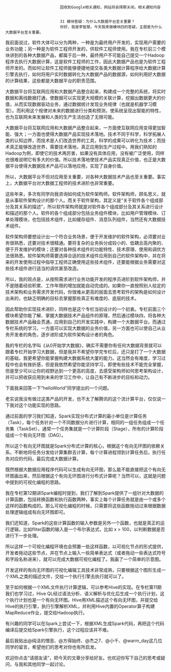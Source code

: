 
                            
                            因收到Google相关通知，网站将会择期关闭。相关通知内容
                            
                            
                            31 模块答疑：为什么大数据平台至关重要？
                            你好，我是李智慧。今天我来做模块四的答疑，主题是为什么大数据平台至关重要。

我前面说过，软件大体可以分为两种，一种是为最终用户开发的，实现用户需要的业务功能；另一种是为软件工程师开发的，供软件工程师使用。我在专栏前三个模块讲到的各种大数据产品，都属于后一种，最终用户不可能自己提交一个Hadoop程序去执行大数据计算，这是软件工程师的工作，因此大数据产品也是为软件工程师开发的。而如何让软件工程师能够便捷地提交各类大数据计算程序给大数据计算引擎去执行，如何将用户实时数据转化为大数据产品的数据源，如何利用好大数据的计算结果，这些都是大数据平台的职责范围。

大数据平台将互联网应用和大数据产品整合起来，构建成一个完整的系统，将实时数据和离线数据打通，使数据可以实现更大规模的关联计算，挖掘出数据更大的价值，从而实现数据驱动业务，通过数据统计发现业务规律（也就是机器学习模型）。而利用这个规律对未来的数据进行分类和预测，使系统呈现出智能的特性，也为互联网未来发展和人类的生产生活创造了无限可能。

大数据平台将互联网应用和大数据产品整合起来，一方面使互联网应用变得更加智能、强大；一方面也使得大数据产品实现技术落地。技术不同于科学，科学拓展人类的认知边界，而技术是人们改造世界的工具，科学的成果可以转化为技术；而技术真正能够改造世界，需要技术落地，真正应用到生产过程中。用我们熟知的Hadoop为例，即使它的技术再厉害，如果没有具体应用，没有被广泛使用，同样也很难说明它有多大的价值。所以技术落地使技术产品实现真正价值，也正是大数据平台使得大数据技术产品可以落地应用，实现了自身价值。

所以，大数据平台不但对应用至关重要，对各种大数据技术产品也至关重要。事实上，大数据平台对大数据工程师的技术进阶也非常重要。

这些年来，多次有同学向我咨询如何成为软件架构师。软件架构师，顾名思义，就是从事软件架构设计的那个人。而关于软件架构，其定义是“关于软件各个组成部分及其关系的描述”，所以软件架构师就是对软件各个组成部分及其关系进行设计和描述的那个人。软件的各个组成部分包括业务组件模块，比如用户管理模块、订单处理模块，也包括技术组件，比如缓存组件、消息队列组件，当然还有大数据技术组件。

软件架构师要想设计出一个符合业务场景，便于开发维护的软件架构，必须要对业务很熟悉，还要对技术很精通。要将复杂的业务拆分成较小的、低耦合高内聚的、便于开发维护的模块；还要对各种技术组件的功能特性、技术原理、使用和调优方法很熟悉。软件架构师需要选择合适的技术组件应用到自己的软件架构中，并在将来的开发使用过程中指导工程师正确使用这些技术组件，还要能根据业务需要对这些技术组件进行适当的调优甚至改造。

所以，我的观点是，从按照需求进行业务功能开发的程序员进阶到软件架构师，并不是随着经验积累、工作年限的增加就能自动完成的。如果你一直按照别人给定的技术架构和业务需求开发代码，你很难从更高的层面去思考软件的架构是如何设计出来的，也缺乏明确的目标去掌握那些真正有难度的、底层的技术。

因此帮助你实现技术进阶，同样也是这个专栏当初设计的一个初衷。专栏前面三个模块希望你能了解、掌握大数据技术产品组件的原理，然后通过模块四，将各种大数据技术产品融会贯通，应用到自己的开发实践中，构建一个大数据平台。而通过专栏系统的学习，一方面可以实现大数据的业务价值，另一方面也可以使自己从业务开发者的角色，逐步进阶成为软件架构设计者的角色。

我的专栏的名字叫《从0开始学大数据》，确实不需要你有任何大数据背景就可以跟着专栏开始学习大数据，但是我并不希望你学完专栏后，还只是打了一个大数据的基础，我更希望你能掌握构建大数据系统大厦的能力。这当然会有难度，学习过程中也会有挫折感，但是我依然希望你能坚持学习，即使有些技术不能完全掌握，但是至少可以让你的视野达到一个更高的高度，去感受架构师如何思考架构设计，并可以把收获应用到未来的学习工作中，让自己有不断进步的目标和动力。

下面我来回答一下“helloWorld”同学提出的一个问题。



老实说我没有做过这类产品的开发，也不太了解腾讯的这个流计算平台，仅仅说一下我对这个功能实现的思路。

通过前面的学习我们知道，Spark实现分布式计算的最小单位是计算任务（Task），每个任务针对一个不同数据分片进行计算，相同的一组任务组成一个任务集（TaskSet），通常一个任务集就是一个计算阶段（Stage），所有的计算阶段组成一个有向无环图（DAG）。

所以这个有向无环图就是Spark分布式计算的核心，根据这个有向无环图的依赖关系，不断地将任务分发给计算集群去计算，每个计算进程领到计算任务后，执行任务对应的代码，最后完成大数据计算。

既然根据大数据应用程序代码可以生成有向无环图，那么能不能直接把这个有向无环图画出来，然后根据这个有向无环图进行分布式计算呢？当然可以，这就是问题中提到的可视化编程的思路。

我在专栏第12期讲Spark编程时提到，我们了解到Spark提供了一组针对大数据的计算函数，包括转换函数和执行函数两种，事实上每个计算任务就是由一个或多个这样的函数构成的。那么可视化编程的时候，只需要将这些函数拖动过来根据数据处理逻辑组成有向无环图即可。

我们还知道，Spark的这些计算函数的输入参数是另外一个函数，也就是真正的运行逻辑，比如fliter函数的输入是一个布尔表达式，比如 x > 100，以判断数据是否进行下一步处理。

所以这样一个可视化编程环境也会预置一些这样函数，以可视化节点的形式提供，开发者拖动这些节点，并在节点上输入一些简单表达式（或者拖动一些表达式符号和字段名称进来），就可以完成大数据可视化编程了。我画了一个简单的示意图。



开发这样的有向无环图的可视化编辑工具技术非常成熟，只要根据这个图形生成一个XML之类的描述文件，交给一个执行引擎去执行就可以了。

至于如何根据一个XML文件执行计算逻辑，可以参考Hive的实现。在专栏第11期我们也学习过，Hive QL经过语法分析、语义解析与优化后生成一个执行计划，这个执行计划也是一个有向无环图。Hive用XML描述这个有向无环图，并提交给Hive的执行引擎，执行引擎解析XML，并利用Hive内置的Operator算子构建MapReduce作业，提交给Hadoop执行。

有兴趣的同学可以在Spark上尝试一下，根据XML生成Spark代码，再把这个代码编译后提交给Spark引擎执行，这个过程应该并不难。

最后我贴出@纯洁的憎恶、@方得始终、@杰之7、@小千、@warm_day这几位同学的留言，希望他们的思考对你也有所启发。



欢迎你点击“请朋友读”，把今天的文章分享给好友。也欢迎你写下自己的思考或疑问，与我和其他同学一起讨论。

                        
                        
                            